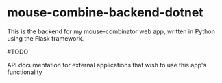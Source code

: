 # mouse-combine-backend-dotnet
This is the backend for my mouse-combinator web app, written in Python using the Flask framework.

#TODO

API documentation for external applications that wish to use this app's functionality
